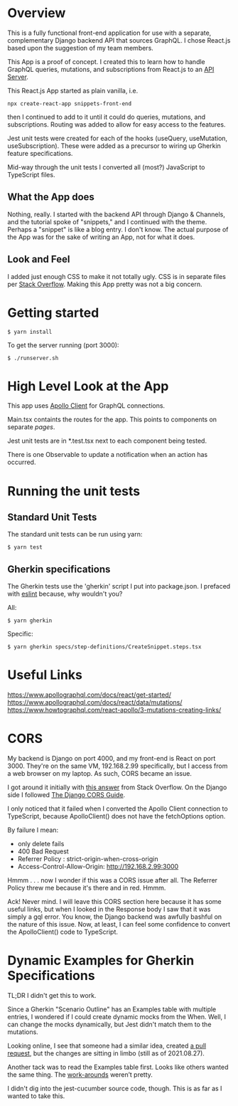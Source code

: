 # Overview

This is a fully functional front-end application for use with a separate,
complementary Django backend API that sources GraphQL. I chose React.js
based upon the suggestion of my team members.

This App is a proof of concept. I created this to learn how to handle
GraphQL queries, mutations, and subscriptions from React.js to an 
[API Server](https://github.com/Anthony-J-Garot/snippets_graphql).

This React.js App started as plain vanilla, i.e.

`npx create-react-app snippets-front-end`

then I continued to add to it until it could do queries,
mutations, and subscriptions. Routing was added to allow for easy
access to the features.

Jest unit tests were created for each of the hooks (useQuery, 
useMutation, useSubscription). These were added as a precursor to 
wiring up Gherkin feature specifications.

Mid-way through the unit tests I converted all (most?) JavaScript to 
TypeScript files.

## What the App does

Nothing, really. I started with the backend API through Django & Channels,
and the tutorial spoke of "snippets," and I continued with the theme. 
Perhaps a "snippet" is like a blog entry. I don't know. The actual purpose
of the App was for the sake of writing an App, not for what it does.

## Look and Feel

I added just enough CSS to make it not totally ugly. CSS is in
separate files per
[Stack Overflow](https://stackoverflow.com/questions/60464799/why-to-use-separate-css-files-for-components-in-react-js).
Making this App pretty was not a big concern.

# Getting started

`$ yarn install`

To get the server running (port 3000):

`$ ./runserver.sh` 

# High Level Look at the App

This app uses [Apollo Client](https://www.apollographql.com/docs/react/) 
for GraphQL connections.

Main.tsx containts the routes for the app. This points to components
on separate *pages*. 

Jest unit tests are in *.test.tsx next to each component being tested.

There is one Observable to update a notification when an action has
occurred.

# Running the unit tests

## Standard Unit Tests

The standard unit tests can be run using yarn:

`$ yarn test`

## Gherkin specifications

The Gherkin tests use the 'gherkin' script I put into package.json.
I prefaced with [eslint](https://eslint.org/docs/user-guide/command-line-interface)
because, why wouldn't you? 

All:

`$ yarn gherkin`

Specific:

`$ yarn gherkin specs/step-definitions/CreateSnippet.steps.tsx`

# Useful Links

https://www.apollographql.com/docs/react/get-started/
https://www.apollographql.com/docs/react/data/mutations/
https://www.howtographql.com/react-apollo/3-mutations-creating-links/

# CORS

My backend is Django on port 4000, and my front-end is React
on port 3000. They're on the same VM, 192.168.2.99 specifically,
but I access from a web browser on my laptop. As such, CORS
became an issue.

I got around it initially with [this answer](https://stackoverflow.com/a/51388077) 
from Stack Overflow. On the Django side I followed 
[The Django CORS Guide](https://www.stackhawk.com/blog/django-cors-guide/).

I only noticed that it failed when I converted the Apollo Client 
connection to TypeScript, because ApolloClient() does not have the 
fetchOptions option.

By failure I mean:

* only delete fails
* 400 Bad Request
* Referrer Policy : strict-origin-when-cross-origin
* Access-Control-Allow-Origin: http://192.168.2.99:3000

Hmmm . . . now I wonder if this was a CORS issue after all. The Referrer 
Policy threw me because it's there and in red. Hmmm.

Ack! Never mind. I will leave this CORS section here because it has
some useful links, but when I looked in the Response body I saw that
it was simply a gql error. You know, the Django backend was awfully
bashful on the nature of this issue. Now, at least, I can feel 
some confidence to convert the ApolloClient() code to TypeScript.

# Dynamic Examples for Gherkin Specifications

TL;DR I didn't get this to work.

Since a Gherkin "Scenario Outline" has an Examples table with 
multiple entries, I wondered if I could create dynamic mocks 
from the When. Well, I can change the mocks dynamically, but 
Jest didn't match them to the mutations. 

Looking online, I see that someone had a similar idea, created 
[a pull request](https://github.com/apollographql/apollo-client/pull/6701),
but the changes are sitting in limbo (still as of 2021.08.27).

Another tack was to read the Examples table first. Looks like 
others wanted the same thing. The [work-arounds](https://stackoverflow.com/questions/41566294/behave-writing-a-scenario-outline-with-dynamic-examples) 
weren’t pretty.

I didn't dig into the jest-cucumber source code, though. This is
as far as I wanted to take this.
